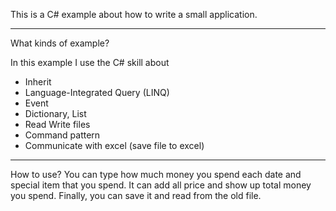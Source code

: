 This is a C# example about how to write a small application.
***********************************************************************
What kinds of example?

In this example I use the C# skill about
 
* Inherit 
* Language-Integrated Query (LINQ) 
* Event
* Dictionary, List
* Read Write files
* Command pattern
* Communicate with excel (save file to excel)
***********************************************************************
How to use?
You can type how much money you spend each date and special item that you spend.
It can add all price and show up total money you spend.
Finally, you can save it and read from the old file.
